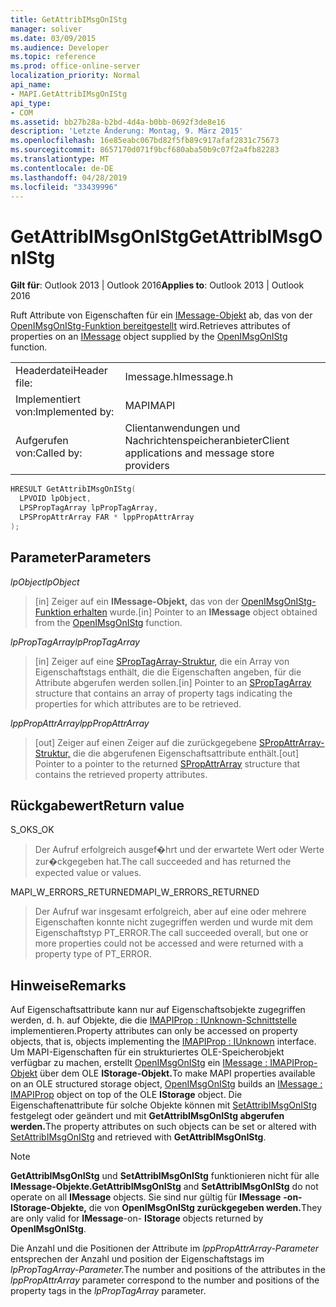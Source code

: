 ```yaml
---
title: GetAttribIMsgOnIStg
manager: soliver
ms.date: 03/09/2015
ms.audience: Developer
ms.topic: reference
ms.prod: office-online-server
localization_priority: Normal
api_name:
- MAPI.GetAttribIMsgOnIStg
api_type:
- COM
ms.assetid: bb27b28a-b2bd-4d4a-b0bb-0692f3de8e16
description: 'Letzte Änderung: Montag, 9. März 2015'
ms.openlocfilehash: 16e85eabc067bd82f5fb89c917afaf2831c75673
ms.sourcegitcommit: 8657170d071f9bcf680aba50b9c07f2a4fb82283
ms.translationtype: MT
ms.contentlocale: de-DE
ms.lasthandoff: 04/28/2019
ms.locfileid: "33439996"
---
```

# <a name="getattribimsgonistg"></a><span data-ttu-id="a27e7-103">GetAttribIMsgOnIStg</span><span class="sxs-lookup"><span data-stu-id="a27e7-103">GetAttribIMsgOnIStg</span></span>

  
  
<span data-ttu-id="a27e7-104">**Gilt für**: Outlook 2013 | Outlook 2016</span><span class="sxs-lookup"><span data-stu-id="a27e7-104">**Applies to**: Outlook 2013 | Outlook 2016</span></span> 
  
<span data-ttu-id="a27e7-105">Ruft Attribute von Eigenschaften für ein [IMessage-Objekt](imessageimapiprop.md) ab, das von der [OpenIMsgOnIStg-Funktion bereitgestellt](openimsgonistg.md) wird.</span><span class="sxs-lookup"><span data-stu-id="a27e7-105">Retrieves attributes of properties on an [IMessage](imessageimapiprop.md) object supplied by the [OpenIMsgOnIStg](openimsgonistg.md) function.</span></span> 
  
|||
|:-----|:-----|
|<span data-ttu-id="a27e7-106">Headerdatei</span><span class="sxs-lookup"><span data-stu-id="a27e7-106">Header file:</span></span>  <br/> |<span data-ttu-id="a27e7-107">Imessage.h</span><span class="sxs-lookup"><span data-stu-id="a27e7-107">Imessage.h</span></span>  <br/> |
|<span data-ttu-id="a27e7-108">Implementiert von:</span><span class="sxs-lookup"><span data-stu-id="a27e7-108">Implemented by:</span></span>  <br/> |<span data-ttu-id="a27e7-109">MAPI</span><span class="sxs-lookup"><span data-stu-id="a27e7-109">MAPI</span></span>  <br/> |
|<span data-ttu-id="a27e7-110">Aufgerufen von:</span><span class="sxs-lookup"><span data-stu-id="a27e7-110">Called by:</span></span>  <br/> |<span data-ttu-id="a27e7-111">Clientanwendungen und Nachrichtenspeicheranbieter</span><span class="sxs-lookup"><span data-stu-id="a27e7-111">Client applications and message store providers</span></span>  <br/> |
   
```cpp
HRESULT GetAttribIMsgOnIStg(
  LPVOID lpObject,
  LPSPropTagArray lpPropTagArray,
  LPSPropAttrArray FAR * lppPropAttrArray
);
```

## <a name="parameters"></a><span data-ttu-id="a27e7-112">Parameter</span><span class="sxs-lookup"><span data-stu-id="a27e7-112">Parameters</span></span>

 <span data-ttu-id="a27e7-113">_lpObject_</span><span class="sxs-lookup"><span data-stu-id="a27e7-113">_lpObject_</span></span>
  
> <span data-ttu-id="a27e7-114">[in] Zeiger auf ein **IMessage-Objekt,** das von der [OpenIMsgOnIStg-Funktion erhalten](openimsgonistg.md) wurde.</span><span class="sxs-lookup"><span data-stu-id="a27e7-114">[in] Pointer to an **IMessage** object obtained from the [OpenIMsgOnIStg](openimsgonistg.md) function.</span></span> 
    
 <span data-ttu-id="a27e7-115">_lpPropTagArray_</span><span class="sxs-lookup"><span data-stu-id="a27e7-115">_lpPropTagArray_</span></span>
  
> <span data-ttu-id="a27e7-116">[in] Zeiger auf eine [SPropTagArray-Struktur,](sproptagarray.md) die ein Array von Eigenschaftstags enthält, die die Eigenschaften angeben, für die Attribute abgerufen werden sollen.</span><span class="sxs-lookup"><span data-stu-id="a27e7-116">[in] Pointer to an [SPropTagArray](sproptagarray.md) structure that contains an array of property tags indicating the properties for which attributes are to be retrieved.</span></span> 
    
 <span data-ttu-id="a27e7-117">_lppPropAttrArray_</span><span class="sxs-lookup"><span data-stu-id="a27e7-117">_lppPropAttrArray_</span></span>
  
> <span data-ttu-id="a27e7-118">[out] Zeiger auf einen Zeiger auf die zurückgegebene [SPropAttrArray-Struktur,](spropattrarray.md) die die abgerufenen Eigenschaftsattribute enthält.</span><span class="sxs-lookup"><span data-stu-id="a27e7-118">[out] Pointer to a pointer to the returned [SPropAttrArray](spropattrarray.md) structure that contains the retrieved property attributes.</span></span> 
    
## <a name="return-value"></a><span data-ttu-id="a27e7-119">Rückgabewert</span><span class="sxs-lookup"><span data-stu-id="a27e7-119">Return value</span></span>

<span data-ttu-id="a27e7-120">S_OK</span><span class="sxs-lookup"><span data-stu-id="a27e7-120">S_OK</span></span> 
  
> <span data-ttu-id="a27e7-121">Der Aufruf erfolgreich ausgef�hrt und der erwartete Wert oder Werte zur�ckgegeben hat.</span><span class="sxs-lookup"><span data-stu-id="a27e7-121">The call succeeded and has returned the expected value or values.</span></span> 
    
<span data-ttu-id="a27e7-122">MAPI_W_ERRORS_RETURNED</span><span class="sxs-lookup"><span data-stu-id="a27e7-122">MAPI_W_ERRORS_RETURNED</span></span> 
  
> <span data-ttu-id="a27e7-123">Der Aufruf war insgesamt erfolgreich, aber auf eine oder mehrere Eigenschaften konnte nicht zugegriffen werden und wurde mit dem Eigenschaftstyp PT_ERROR.</span><span class="sxs-lookup"><span data-stu-id="a27e7-123">The call succeeded overall, but one or more properties could not be accessed and were returned with a property type of PT_ERROR.</span></span>
    
## <a name="remarks"></a><span data-ttu-id="a27e7-124">Hinweise</span><span class="sxs-lookup"><span data-stu-id="a27e7-124">Remarks</span></span>

<span data-ttu-id="a27e7-125">Auf Eigenschaftsattribute kann nur auf Eigenschaftsobjekte zugegriffen werden, d. h. auf Objekte, die die [IMAPIProp : IUnknown-Schnittstelle](imapipropiunknown.md) implementieren.</span><span class="sxs-lookup"><span data-stu-id="a27e7-125">Property attributes can only be accessed on property objects, that is, objects implementing the [IMAPIProp : IUnknown](imapipropiunknown.md) interface.</span></span> <span data-ttu-id="a27e7-126">Um MAPI-Eigenschaften für ein strukturiertes OLE-Speicherobjekt verfügbar zu machen, erstellt [OpenIMsgOnIStg](openimsgonistg.md) ein [IMessage : IMAPIProp-Objekt](imessageimapiprop.md) über dem OLE **IStorage-Objekt.**</span><span class="sxs-lookup"><span data-stu-id="a27e7-126">To make MAPI properties available on an OLE structured storage object, [OpenIMsgOnIStg](openimsgonistg.md) builds an [IMessage : IMAPIProp](imessageimapiprop.md) object on top of the OLE **IStorage** object.</span></span> <span data-ttu-id="a27e7-127">Die Eigenschaftenattribute für solche Objekte können mit [SetAttribIMsgOnIStg](setattribimsgonistg.md) festgelegt oder geändert und mit **GetAttribIMsgOnIStg abgerufen werden.**</span><span class="sxs-lookup"><span data-stu-id="a27e7-127">The property attributes on such objects can be set or altered with [SetAttribIMsgOnIStg](setattribimsgonistg.md) and retrieved with **GetAttribIMsgOnIStg**.</span></span> 
  
> [!NOTE]
> <span data-ttu-id="a27e7-128">**GetAttribIMsgOnIStg** und **SetAttribIMsgOnIStg** funktionieren nicht für alle **IMessage-Objekte.**</span><span class="sxs-lookup"><span data-stu-id="a27e7-128">**GetAttribIMsgOnIStg** and **SetAttribIMsgOnIStg** do not operate on all **IMessage** objects.</span></span> <span data-ttu-id="a27e7-129">Sie sind nur gültig für **IMessage** **-on-IStorage-Objekte,** die von **OpenIMsgOnIStg zurückgegeben werden.**</span><span class="sxs-lookup"><span data-stu-id="a27e7-129">They are only valid for **IMessage**-on- **IStorage** objects returned by **OpenIMsgOnIStg**.</span></span> 
  
<span data-ttu-id="a27e7-130">Die Anzahl und die Positionen der Attribute im _lppPropAttrArray-Parameter_ entsprechen der Anzahl und position der Eigenschaftstags im _lpPropTagArray-Parameter._</span><span class="sxs-lookup"><span data-stu-id="a27e7-130">The number and positions of the attributes in the  _lppPropAttrArray_ parameter correspond to the number and positions of the property tags in the  _lpPropTagArray_ parameter.</span></span> 
  

